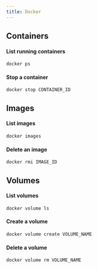 ```yaml
---
title: Docker
---
```


## Containers

#### List running containers

```
docker ps
```

#### Stop a container

```
docker stop CONTAINER_ID
```



## Images

#### List images
```
docker images
```


#### Delete an image
```
docker rmi IMAGE_ID
```



## Volumes

#### List volumes
```
docker volume ls
```


#### Create a volume

```
docker volume create VOLUME_NAME
```


#### Delete a volume
```
docker volume rm VOLUME_NAME
```
